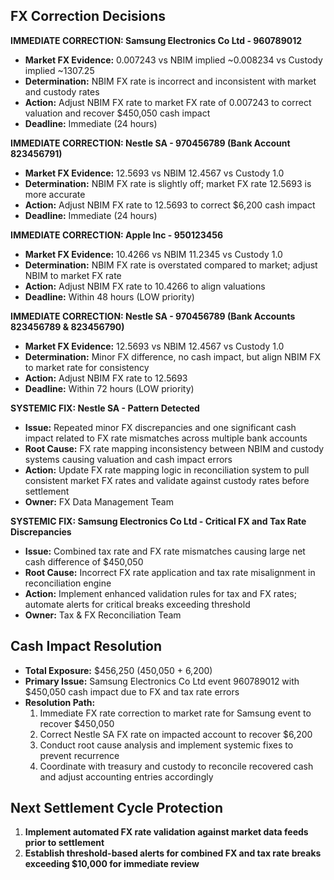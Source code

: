 ## FX Correction Decisions

**IMMEDIATE CORRECTION: Samsung Electronics Co Ltd - 960789012**  
- **Market FX Evidence:** 0.007243 vs NBIM implied ~0.008234 vs Custody implied ~1307.25  
- **Determination:** NBIM FX rate is incorrect and inconsistent with market and custody rates  
- **Action:** Adjust NBIM FX rate to market FX rate of 0.007243 to correct valuation and recover $450,050 cash impact  
- **Deadline:** Immediate (24 hours)

**IMMEDIATE CORRECTION: Nestle SA - 970456789 (Bank Account 823456791)**  
- **Market FX Evidence:** 12.5693 vs NBIM 12.4567 vs Custody 1.0  
- **Determination:** NBIM FX rate is slightly off; market FX rate 12.5693 is more accurate  
- **Action:** Adjust NBIM FX rate to 12.5693 to correct $6,200 cash impact  
- **Deadline:** Immediate (24 hours)

**IMMEDIATE CORRECTION: Apple Inc - 950123456**  
- **Market FX Evidence:** 10.4266 vs NBIM 11.2345 vs Custody 1.0  
- **Determination:** NBIM FX rate is overstated compared to market; adjust NBIM to market FX rate  
- **Action:** Adjust NBIM FX rate to 10.4266 to align valuations  
- **Deadline:** Within 48 hours (LOW priority)

**IMMEDIATE CORRECTION: Nestle SA - 970456789 (Bank Accounts 823456789 & 823456790)**  
- **Market FX Evidence:** 12.5693 vs NBIM 12.4567 vs Custody 1.0  
- **Determination:** Minor FX difference, no cash impact, but align NBIM FX to market rate for consistency  
- **Action:** Adjust NBIM FX rate to 12.5693  
- **Deadline:** Within 72 hours (LOW priority)

**SYSTEMIC FIX: Nestle SA - Pattern Detected**  
- **Issue:** Repeated minor FX discrepancies and one significant cash impact related to FX rate mismatches across multiple bank accounts  
- **Root Cause:** FX rate mapping inconsistency between NBIM and custody systems causing valuation and cash impact errors  
- **Action:** Update FX rate mapping logic in reconciliation system to pull consistent market FX rates and validate against custody rates before settlement  
- **Owner:** FX Data Management Team

**SYSTEMIC FIX: Samsung Electronics Co Ltd - Critical FX and Tax Rate Discrepancies**  
- **Issue:** Combined tax rate and FX rate mismatches causing large net cash difference of $450,050  
- **Root Cause:** Incorrect FX rate application and tax rate misalignment in reconciliation engine  
- **Action:** Implement enhanced validation rules for tax and FX rates; automate alerts for critical breaks exceeding threshold  
- **Owner:** Tax & FX Reconciliation Team

## Cash Impact Resolution
- **Total Exposure:** $456,250 (450,050 + 6,200)  
- **Primary Issue:** Samsung Electronics Co Ltd event 960789012 with $450,050 cash impact due to FX and tax rate errors  
- **Resolution Path:**  
  1. Immediate FX rate correction to market rate for Samsung event to recover $450,050  
  2. Correct Nestle SA FX rate on impacted account to recover $6,200  
  3. Conduct root cause analysis and implement systemic fixes to prevent recurrence  
  4. Coordinate with treasury and custody to reconcile recovered cash and adjust accounting entries accordingly

## Next Settlement Cycle Protection
1. **Implement automated FX rate validation against market data feeds prior to settlement**  
2. **Establish threshold-based alerts for combined FX and tax rate breaks exceeding $10,000 for immediate review**